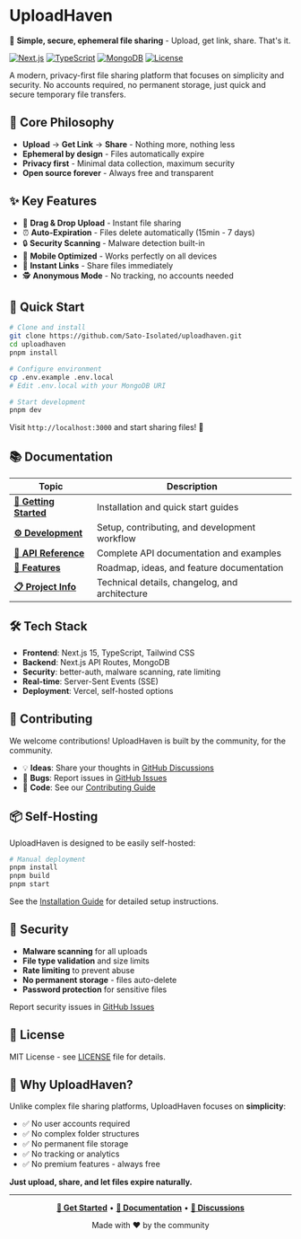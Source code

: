 # UploadHaven

🚀 **Simple, secure, ephemeral file sharing** - Upload, get link, share. That's it.

[![Next.js](https://img.shields.io/badge/Next.js-15.3.3-blue)](https://nextjs.org/)
[![TypeScript](https://img.shields.io/badge/TypeScript-5.x-blue)](https://www.typescriptlang.org/)
[![MongoDB](https://img.shields.io/badge/MongoDB-Latest-green)](https://www.mongodb.com/)
[![License](https://img.shields.io/badge/License-MIT-yellow)](LICENSE)

A modern, privacy-first file sharing platform that focuses on simplicity and security. No accounts required, no permanent storage, just quick and secure temporary file transfers.

## 🎯 Core Philosophy

- **Upload** → **Get Link** → **Share** - Nothing more, nothing less
- **Ephemeral by design** - Files automatically expire
- **Privacy first** - Minimal data collection, maximum security
- **Open source forever** - Always free and transparent

## ✨ Key Features

- 📁 **Drag & Drop Upload** - Instant file sharing
- ⏰ **Auto-Expiration** - Files delete automatically (15min - 7 days)
- 🔒 **Security Scanning** - Malware detection built-in
- 📱 **Mobile Optimized** - Works perfectly on all devices
- 🔗 **Instant Links** - Share files immediately
- 🕵️ **Anonymous Mode** - No tracking, no accounts needed

## 🚀 Quick Start

```bash
# Clone and install
git clone https://github.com/Sato-Isolated/uploadhaven.git
cd uploadhaven
pnpm install

# Configure environment
cp .env.example .env.local
# Edit .env.local with your MongoDB URI

# Start development
pnpm dev
```

Visit `http://localhost:3000` and start sharing files! 🎉

## 📚 Documentation

| Topic | Description |
|-------|-------------|
| **[📖 Getting Started](docs/getting-started/)** | Installation and quick start guides |
| **[⚙️ Development](docs/development/)** | Setup, contributing, and development workflow |
| **[🔌 API Reference](docs/api/)** | Complete API documentation and examples |
| **[🎯 Features](docs/features/)** | Roadmap, ideas, and feature documentation |
| **[📋 Project Info](docs/project/)** | Technical details, changelog, and architecture |

## 🛠️ Tech Stack

- **Frontend**: Next.js 15, TypeScript, Tailwind CSS
- **Backend**: Next.js API Routes, MongoDB
- **Security**: better-auth, malware scanning, rate limiting
- **Real-time**: Server-Sent Events (SSE)
- **Deployment**: Vercel, self-hosted options

## 🤝 Contributing

We welcome contributions! UploadHaven is built by the community, for the community.

- 💡 **Ideas**: Share your thoughts in [GitHub Discussions](https://github.com/Sato-Isolated/uploadhaven/discussions)
- 🐛 **Bugs**: Report issues in [GitHub Issues](https://github.com/Sato-Isolated/uploadhaven/issues)
- 🔧 **Code**: See our [Contributing Guide](docs/development/contributing.md)

## 📦 Self-Hosting

UploadHaven is designed to be easily self-hosted:

```bash
# Manual deployment
pnpm install
pnpm build
pnpm start
```

See the [Installation Guide](docs/getting-started/installation.md) for detailed setup instructions.

## 🔐 Security

- **Malware scanning** for all uploads
- **File type validation** and size limits
- **Rate limiting** to prevent abuse
- **No permanent storage** - files auto-delete
- **Password protection** for sensitive files

Report security issues in [GitHub Issues](https://github.com/Sato-Isolated/uploadhaven/issues)

## 📄 License

MIT License - see [LICENSE](LICENSE) file for details.

## 🌟 Why UploadHaven?

Unlike complex file sharing platforms, UploadHaven focuses on **simplicity**:

- ✅ No user accounts required
- ✅ No complex folder structures
- ✅ No permanent file storage
- ✅ No tracking or analytics
- ✅ No premium features - always free

**Just upload, share, and let files expire naturally.**

---

<div align="center">

**[🚀 Get Started](docs/getting-started/quick-start.md)** • **[📖 Documentation](docs/)** • **[💬 Discussions](https://github.com/Sato-Isolated/uploadhaven/discussions)**

Made with ❤️ by the community

</div>
